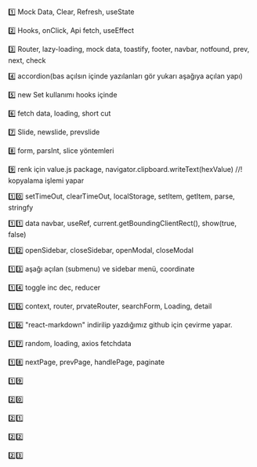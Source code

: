 1️⃣ Mock Data, Clear, Refresh, useState 

2️⃣ Hooks, onClick, Api fetch, useEffect

3️⃣ Router, lazy-loading, mock data, toastify, footer, navbar, notfound, prev, next, check

4️⃣ accordion(bas açılsın içinde yazılanları gör yukarı aşağıya açılan yapı)

5️⃣ new Set kullanımı hooks içinde

6️⃣ fetch data, loading, short cut

7️⃣ Slide, newslide, prevslide

8️⃣ form, parsInt, slice yöntemleri

9️⃣ renk için value.js package, navigator.clipboard.writeText(hexValue) //! kopyalama işlemi yapar

1️⃣0️⃣ setTimeOut, clearTimeOut, localStorage, setItem, getItem, parse, stringfy 

1️⃣1️⃣ data navbar, useRef, current.getBoundingClientRect(), show(true, false)

1️⃣2️⃣ openSidebar, closeSidebar, openModal, closeModal

1️⃣3️⃣ aşağı açılan (submenu) ve sidebar menü,  coordinate

1️⃣4️⃣ toggle inc dec, reducer

1️⃣5️⃣ context, router, prvateRouter, searchForm, Loading, detail

1️⃣6️⃣  "react-markdown" indirilip yazdığımız github için çevirme yapar.

1️⃣7️⃣  random, loading, axios fetchdata

1️⃣8️⃣ nextPage, prevPage, handlePage, paginate

1️⃣9️⃣

2️⃣0️⃣

2️⃣1️⃣

2️⃣2️⃣

2️⃣3️⃣